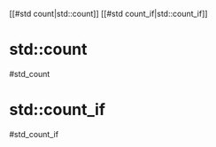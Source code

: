 
[[#std count|std::count]]
[[#std count_if|std::count_if]]

# std::count
#std_count









# std::count_if
#std_count_if
















